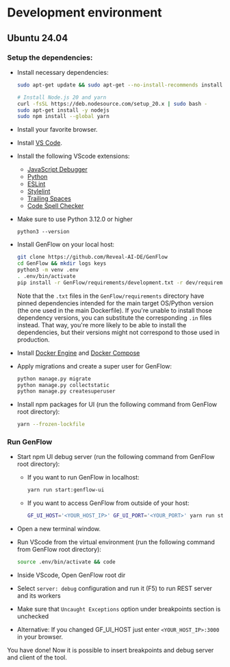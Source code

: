 # Development environment

## Ubuntu 24.04

### Setup the dependencies:

- Install necessary dependencies:

  ```bash
  sudo apt-get update && sudo apt-get --no-install-recommends install -y build-essential curl git python3-dev python3-pip python3-venv
  ```

  ```bash
  # Install Node.js 20 and yarn
  curl -fsSL https://deb.nodesource.com/setup_20.x | sudo bash -
  sudo apt-get install -y nodejs
  sudo npm install --global yarn
  ```

- Install your favorite browser.

- Install [VS Code](https://code.visualstudio.com/docs/setup/linux#_debian-and-ubuntu-based-distributions).

- Install the following VScode extensions:

  - [JavaScript Debugger](https://marketplace.visualstudio.com/items?itemName=ms-vscode.js-debug)
  - [Python](https://marketplace.visualstudio.com/items?itemName=ms-python.python)
  - [ESLint](https://marketplace.visualstudio.com/items?itemName=dbaeumer.vscode-eslint)
  - [Stylelint](https://marketplace.visualstudio.com/items?itemName=stylelint.vscode-stylelint)
  - [Trailing Spaces](https://marketplace.visualstudio.com/items?itemName=shardulm94.trailing-spaces)
  - [Code Spell Checker](https://marketplace.visualstudio.com/items?itemName=streetsidesoftware.code-spell-checker)

- Make sure to use Python 3.12.0 or higher

  ```
  python3 --version
  ```

- Install GenFlow on your local host:

  ```bash
  git clone https://github.com/Reveal-AI-DE/GenFlow
  cd GenFlow && mkdir logs keys
  python3 -m venv .env
  . .env/bin/activate
  pip install -r GenFlow/requirements/development.txt -r dev/requirements.txt
  ```

  Note that the `.txt` files in the `GenFlow/requirements` directory
  have pinned dependencies intended for the main target OS/Python version
  (the one used in the main Dockerfile).
  If you're unable to install those dependency versions,
  you can substitute the corresponding `.in` files instead.
  That way, you're more likely to be able to install the dependencies,
  but their versions might not correspond to those used in production.

- Install [Docker Engine](https://docs.docker.com/engine/install/ubuntu/) and [Docker Compose](https://docs.docker.com/compose/install/)

- Apply migrations and create a super user for GenFlow:

  ```bash
  python manage.py migrate
  python manage.py collectstatic
  python manage.py createsuperuser
  ```

- Install npm packages for UI (run the following command from GenFlow root directory):

  ```bash
  yarn --frozen-lockfile
  ```

### Run GenFlow

- Start npm UI debug server (run the following command from GenFlow root directory):
  - If you want to run GenFlow in localhost:
    ```sh
    yarn run start:genflow-ui
    ```
  - If you want to access GenFlow from outside of your host:
    ```sh
    GF_UI_HOST='<YOUR_HOST_IP>' GF_UI_PORT='<YOUR_PORT>' yarn run start:genflow-ui
    ```
- Open a new terminal window.
- Run VScode from the virtual environment (run the following command from GenFlow root directory):

  ```sh
  source .env/bin/activate && code
  ```

- Inside VScode, Open GenFlow root dir

- Select `server: debug` configuration and run it (F5) to run REST server and its workers
- Make sure that `Uncaught Exceptions` option under breakpoints section is unchecked
- Alternative: If you changed GF_UI_HOST just enter `<YOUR_HOST_IP>:3000` in your browser.

You have done! Now it is possible to insert breakpoints and debug server and client of the tool.
